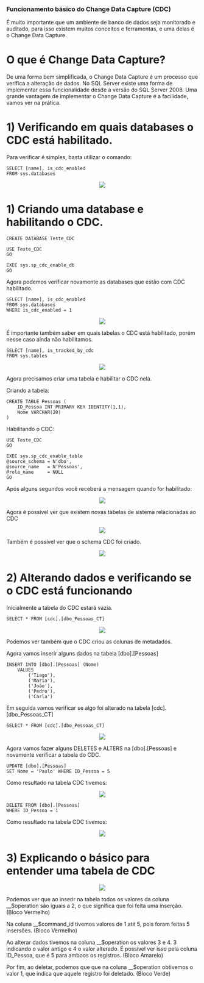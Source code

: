 ### Funcionamento básico do Change Data Capture (CDC)

É muito importante que um ambiente de banco de dados seja monitorado e auditado, para isso existem muitos conceitos e ferramentas, e uma delas é o Change Data Capture.

# O que é Change Data Capture?

De uma forma bem simplificada, o Change Data Capture é um processo que verifica a alteração de dados. No SQL Server existe uma forma de implementar essa funcionalidade desde a versão do SQL Server 2008. Uma grande vantagem de implementar o Change Data Capture é a facilidade, vamos ver na prática.

# 1) Verificando em quais databases o CDC está habilitado.

Para verificar é simples, basta utilizar o comando:

```TSQL
SELECT [name], is_cdc_enabled 
FROM sys.databases
```

<p align="center">
<img src="https://user-images.githubusercontent.com/25832508/180337386-afe785d2-234b-49cb-bb0b-3d1f161cf540.png">
</p>

# 1) Criando uma database e habilitando o CDC.

```TSQL
CREATE DATABASE Teste_CDC
```

```TSQL
USE Teste_CDC 
GO
 
EXEC sys.sp_cdc_enable_db 
GO
```

Agora podemos verificar novamente as databases que estão com CDC habilitado.

```TSQL
SELECT [name], is_cdc_enabled 
FROM sys.databases
WHERE is_cdc_enabled = 1
```

<p align="center">
<img src="https://user-images.githubusercontent.com/25832508/180337999-141af854-9d02-4596-9dfc-55ed1a8971b9.png">
</p>

É importante também saber em quais tabelas o CDC está habilitado, porém nesse caso ainda não habilitamos.

```TSQL
SELECT [name], is_tracked_by_cdc
FROM sys.tables
```

<p align="center">
<img src="https://user-images.githubusercontent.com/25832508/180338294-cfc3fff2-e21e-4115-90ea-4c079e96eeb8.png">
</p>

Agora precisamos criar uma tabela e habilitar o CDC nela.

Criando a tabela:

```TSQL
CREATE TABLE Pessoas (
	ID_Pessoa INT PRIMARY KEY IDENTITY(1,1),
	Nome VARCHAR(20)
)
```

Habilitando o CDC:

```TSQL
USE Teste_CDC
GO 
 
EXEC sys.sp_cdc_enable_table 
@source_schema = N'dbo', 
@source_name   = N'Pessoas', 
@role_name     = NULL 
GO
```

Após alguns segundos você receberá a mensagem quando for habilitado:

<p align="center">
<img src="https://user-images.githubusercontent.com/25832508/180338747-817231c8-78c1-466c-ae3d-360292ab8865.png">
</p>

Agora é possível ver que existem novas tabelas de sistema relacionadas ao CDC

<p align="center">
<img src="https://user-images.githubusercontent.com/25832508/180339010-2d11592d-a77f-46ef-a15c-680415268873.png">
</p>

Também é possível ver que o schema CDC foi criado.

<p align="center">
<img src="https://user-images.githubusercontent.com/25832508/180339141-cc54064c-98da-4612-ad15-bebc10604fea.png">
</p>

# 2) Alterando dados e verificando se o CDC está funcionando

Inicialmente a tabela do CDC estará vazia.

```TSQL
SELECT * FROM [cdc].[dbo_Pessoas_CT]
```

<p align="center">
<img src="https://user-images.githubusercontent.com/25832508/180339516-641b1d25-adb1-48ef-aad6-758d2549a993.png">
</p>

Podemos ver também que o CDC criou as colunas de metadados.

Agora vamos inserir alguns dados na tabela [dbo].[Pessoas]

```TSQL
INSERT INTO [dbo].[Pessoas] (Nome)
	VALUES
		('Tiago'),
		('Maria'),
		('João'),
		('Pedro'),
		('Carla')
```

Em seguida vamos verificar se algo foi alterado na tabela [cdc].[dbo_Pessoas_CT]

```TSQL
SELECT * FROM [cdc].[dbo_Pessoas_CT]
```

<p align="center">
<img src="https://user-images.githubusercontent.com/25832508/180339837-ec2ff4ad-cac3-438f-b555-e12abb2086b9.png">
</p>

Agora vamos fazer alguns DELETES e ALTERS na [dbo].[Pessoas] e novamente verificar a tabela do CDC.

```TSQL
UPDATE [dbo].[Pessoas]
SET Nome = 'Paulo' WHERE ID_Pessoa = 5
```

Como resultado na tabela CDC tivemos: 

<p align="center">
<img src="https://user-images.githubusercontent.com/25832508/180340237-cb8eaa0b-28cf-4a21-a990-4dc5723cc87e.png">
</p>

```TSQL
DELETE FROM [dbo].[Pessoas]
WHERE ID_Pessoa = 1
```

Como resultado na tabela CDC tivemos: 

<p align="center">
<img src="https://user-images.githubusercontent.com/25832508/180340354-da1ea6a7-204e-45db-97b1-fc98838552cb.png">
</p>

# 3) Explicando o básico para entender uma tabela de CDC

<p align="center">
<img src="https://user-images.githubusercontent.com/25832508/180341310-4c2cb9e6-701b-45a6-8bec-513b86bbc25f.png">
</p>

Podemos ver que ao inserir na tabela todos os valores da coluna __$operation são iguais a 2, o que significa que foi feita uma inserção. (Bloco Vermelho)

Na coluna __$command_id tivemos valores de 1 até 5, pois foram feitas 5 insersões. (Bloco Vermelho)

Ao alterar dados tivemos na coluna __$operation os valores 3 e 4. 3 indicando o valor antigo e 4 o valor alterado. É possível ver isso pela coluna ID_Pessoa, que é 5 para amboos os registros. (Bloco Amarelo)

Por fim, ao deletar, podemos que que na coluna __$operation obtivemos o valor 1, que indica que aquele registro foi deletado. (Bloco Verde)
